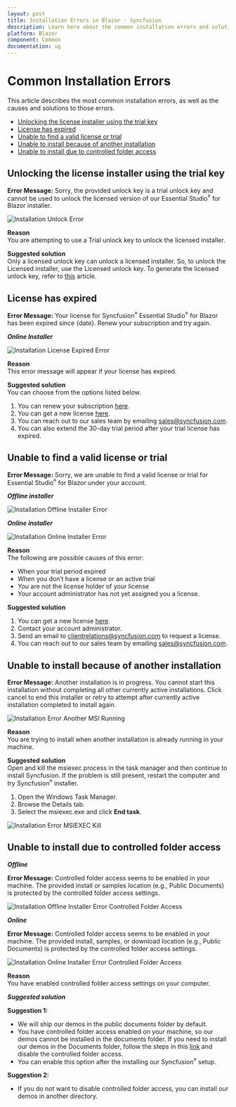 ```yaml
---
layout: post
title: Installation Errors in Blazor - Syncfusion
description: Learn here about the common installation errors and solution to those errors in Syncfusion Blazor Components installation.
platform: Blazor
component: Common
documentation: ug
---
```


# Common Installation Errors

This article describes the most common installation errors, as well as the causes and solutions to those errors.

* [Unlocking the license installer using the trial key](https://blazor.syncfusion.com/documentation/installation/common-installation-errors#unlocking-the-license-installer-using-the-trial-key)
* [License has expired](https://blazor.syncfusion.com/documentation/installation/common-installation-errors#license-has-expired)
* [Unable to find a valid license or trial](https://blazor.syncfusion.com/documentation/installation/common-installation-errors#unable-to-find-a-valid-license-or-trial)
* [Unable to install because of another installation](https://blazor.syncfusion.com/documentation/installation/common-installation-errors#unable-to-install-because-of-another-installation)
* [Unable to install due to controlled folder access](https://blazor.syncfusion.com/documentation/installation/common-installation-errors#unable-to-install-due-to-controlled-folder-access)

## Unlocking the license installer using the trial key

**Error Message:** Sorry, the provided unlock key is a trial unlock key and cannot be used to unlock the licensed version of our Essential Studio<sup style="font-size:70%">&reg;</sup> for Blazor installer.

![Installation Unlock Error](images/installation-error-1.png)

**Reason** <br /> You are attempting to use a Trial unlock key to unlock the licensed installer.

**Suggested solution** <br /> Only a licensed unlock key can unlock a licensed installer. So, to unlock the Licensed installer, use the Licensed unlock key. To generate the licensed unlock key, refer to [this](https://syncfusion.com/kb/2326) article.

## License has expired

**Error Message:** Your license for Syncfusion<sup style="font-size:70%">&reg;</sup> Essential Studio<sup style="font-size:70%">&reg;</sup> for Blazor has been expired since {date}. Renew your subscription and try again.

***Online Installer***

![Installation License Expired Error](images/installation-error-2.png)

**Reason** <br /> This error message will appear if your license has expired.

**Suggested solution** <br /> You can choose from the options listed below.

1. You can renew your subscription [here](https://www.syncfusion.com/account/my-renewals).
2. You can get a new license [here](https://www.syncfusion.com/sales/products).
3. You can reach out to our sales team by emailing [sales@syncfusion.com](mailto:sales@syncfusion.com).
4. You can also extend the 30-day trial period after your trial license has expired.

## Unable to find a valid license or trial

**Error Message:** Sorry, we are unable to find a valid license or trial for Essential Studio<sup style="font-size:70%">&reg;</sup> for Blazor under your account.

***Offline installer***

![Installation Offline Installer Error](images/installation-error-3.png)

***Online installer***

![Installation Online Installer Error](images/installation-error-4.png)

**Reason** <br /> The following are possible causes of this error:

* When your trial period expired
* When you don’t have a license or an active trial
* You are not the license holder of your license
* Your account administrator has not yet assigned you a license.

**Suggested solution** <br />
1. You can get a new license [here](https://www.syncfusion.com/sales/products).
2. Contact your account administrator.
3. Send an email to [clientrelations@syncfusion.com](mailto:clientrelations@syncfusion.com) to request a license.
4. You can reach out to our sales team by emailing [sales@syncfusion.com](mailto:sales@syncfusion.com).

## Unable to install because of another installation

**Error Message:** Another installation is in progress. You cannot start this installation without completing all other currently active installations. Click cancel to end this installer or retry to attempt after currently active installation completed to install again.

![Installation Error Another MSI Running](images/installation-error-5.png)

**Reason** <br /> You are trying to install when another installation is already running in your machine.

**Suggested solution** <br /> Open and kill the msiexec process in the task manager and then continue to install Syncfusion. If the problem is still present, restart the computer and try Syncfusion<sup style="font-size:70%">&reg;</sup> installer.
1. Open the Windows Task Manager.
2. Browse the Details tab.
3. Select the msiexec.exe and click **End task**.

![Installation Error MSIEXEC Kill](images/installation-error-6.png)

## Unable to install due to controlled folder access

***Offline***

**Error Message:** Controlled folder access seems to be enabled in your machine. The provided install or samples location (e.g., Public Documents) is protected by the controlled folder access settings.

![Installation Offline Installer Error Controlled Folder Access](images/installation-error-7.png)

***Online***

**Error Message:** Controlled folder access seems to be enabled in your machine. The provided install, samples, or download location (e.g., Public Documents) is protected by the controlled folder access settings.

![Installation Online Installer Error Controlled Folder Access](images/installation-error-8.png)

**Reason** <br /> You have enabled controlled folder access settings on your computer.

***Suggested solution***

**Suggestion 1:**
* We will ship our demos in the public documents folder by default. 
* You have controlled folder access enabled on your machine, so our demos cannot be installed in the documents folder. If you need to install our demos in the Documents folder, follow the steps in this [link](https://support.microsoft.com/en-us/windows/allow-an-app-to-access-controlled-folders-b5b6627a-b008-2ca2-7931-7e51e912b034) and disable the controlled folder access.
* You can enable this option after the installing our Syncfusion<sup style="font-size:70%">&reg;</sup> setup.

**Suggestion 2:**
* If you do not want to disable controlled folder access, you can install our demos in another directory.

